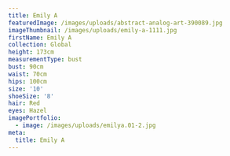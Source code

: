 ```yaml
---
title: Emily A
featuredImage: /images/uploads/abstract-analog-art-390089.jpg
imageThumbnail: /images/uploads/emily-a-1111.jpg
firstName: Emily A
collection: Global
height: 173cm
measurementType: bust
bust: 90cm
waist: 70cm
hips: 100cm
size: '10'
shoeSize: '8'
hair: Red
eyes: Hazel
imagePortfolio:
  - image: /images/uploads/emilya.01-2.jpg
meta:
  title: Emily A
---
```


